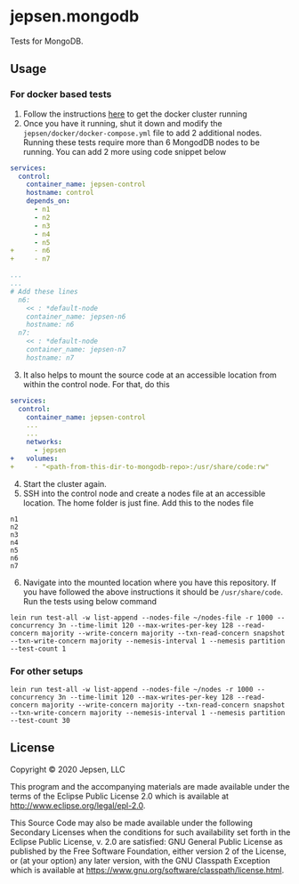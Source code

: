 # jepsen.mongodb

Tests for MongoDB.

## Usage

### For docker based tests

1. Follow the instructions [here](https://github.com/jepsen-io/jepsen/tree/main/docker) to get the docker cluster running
2. Once you have it running, shut it down and modify the `jepsen/docker/docker-compose.yml` file to add 2 additional nodes. Running these tests require more than 6 MongodDB nodes to be running. You can add 2 more using code snippet below
```yml
services:
  control:
    container_name: jepsen-control
    hostname: control
    depends_on:
      - n1
      - n2
      - n3
      - n4
      - n5
+     - n6
+     - n7

...
...
# Add these lines
  n6:
    << : *default-node
    container_name: jepsen-n6
    hostname: n6
  n7:
    << : *default-node
    container_name: jepsen-n7
    hostname: n7

```
3. It also helps to mount the source code at an accessible location from within the control node. For that, do this
```yml
services:
  control:
    container_name: jepsen-control
    ...
    ...
    networks:
      - jepsen
+   volumes:
+     - "<path-from-this-dir-to-mongodb-repo>:/usr/share/code:rw"

```
4. Start the cluster again.
5. SSH into the control node and create a nodes file at an accessible location. The home folder is just fine. Add this to the nodes file
```
n1
n2
n3
n4
n5
n6
n7
```
6. Navigate into the mounted location where you have this repository. If you have followed the above instructions it should be `/usr/share/code`. Run the tests using below command
```shell
lein run test-all -w list-append --nodes-file ~/nodes-file -r 1000 --concurrency 3n --time-limit 120 --max-writes-per-key 128 --read-concern majority --write-concern majority --txn-read-concern snapshot --txn-write-concern majority --nemesis-interval 1 --nemesis partition --test-count 1
```

### For other setups

```shell
lein run test-all -w list-append --nodes-file ~/nodes -r 1000 --concurrency 3n --time-limit 120 --max-writes-per-key 128 --read-concern majority --write-concern majority --txn-read-concern snapshot --txn-write-concern majority --nemesis-interval 1 --nemesis partition --test-count 30
```


## License

Copyright © 2020 Jepsen, LLC

This program and the accompanying materials are made available under the
terms of the Eclipse Public License 2.0 which is available at
http://www.eclipse.org/legal/epl-2.0.

This Source Code may also be made available under the following Secondary
Licenses when the conditions for such availability set forth in the Eclipse
Public License, v. 2.0 are satisfied: GNU General Public License as published by
the Free Software Foundation, either version 2 of the License, or (at your
option) any later version, with the GNU Classpath Exception which is available
at https://www.gnu.org/software/classpath/license.html.

